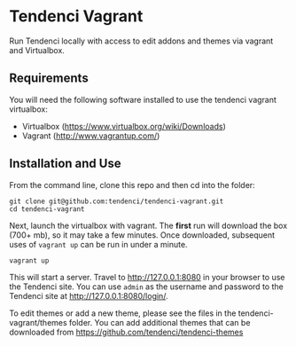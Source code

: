 # Tendenci Vagrant

Run Tendenci locally with access to edit addons and themes via vagrant and Virtualbox.

## Requirements

You will need the following software installed to use the tendenci vagrant virtualbox:

- Virtualbox (https://www.virtualbox.org/wiki/Downloads)
- Vagrant (http://www.vagrantup.com/)

## Installation and Use

From the command line, clone this repo and then cd into the folder:

    git clone git@github.com:tendenci/tendenci-vagrant.git
    cd tendenci-vagrant

Next, launch the virtualbox with vagrant. The **first** run will download the box (700+ mb), so it may take a few minutes. Once downloaded, subsequent uses of `vagrant up` can be run in under a minute.

    vagrant up

This will start a server. Travel to http://127.0.0.1:8080 in your browser to use the Tendenci site. You can use `admin` as the username and password to the Tendenci site at http://127.0.0.1:8080/login/.

To edit themes or add a new theme, please see the files in the tendenci-vagrant/themes folder. You can add additional themes that can be downloaded from https://github.com/tendenci/tendenci-themes
